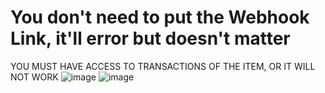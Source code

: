 # You don't need to put the Webhook Link, it'll error but doesn't matter
YOU MUST HAVE ACCESS TO TRANSACTIONS OF THE ITEM, OR IT WILL NOT WORK
![image](https://github.com/JustAP1ayer/Limited_UGC_Sales_Information/assets/70037178/a0768050-ecec-4f16-b904-45f7311f8a7a)
![image](https://github.com/JustAP1ayer/Limited_UGC_Sales_Information/assets/70037178/346814de-272d-4e96-afcc-5d186ae0cd64)
